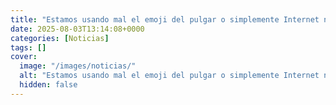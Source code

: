 ```yaml
---
title: "Estamos usando mal el emoji del pulgar o simplemente Internet nos está volviendo locos"
date: 2025-08-03T13:14:08+0000
categories: [Noticias]
tags: []
cover:
  image: "/images/noticias/"
  alt: "Estamos usando mal el emoji del pulgar o simplemente Internet nos está volviendo locos"
  hidden: false
---
```



